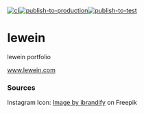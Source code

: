 [![ci](https://github.com/icydigital/lewein/workflows/ci/badge.svg)](https://github.com/icydigital/lewein/actions/workflows/ci.yml)[![publish-to-production](https://github.com/icydigital/lewein/workflows/publish-to-production/badge.svg)](https://github.com/icydigital/lewein/actions/workflows/publish-to-production.yml)[![publish-to-test](https://github.com/icydigital/lewein/workflows/publish-to-test/badge.svg)](https://github.com/icydigital/lewein/actions/workflows/publish-to-test.yml)

# lewein

lewein portfolio   

www.lewein.com

### Sources

Instagram Icon:
<a href="https://de.freepik.com/vektoren-kostenlos/instagram-neues-symbol_954290.htm#query=instagram%20logo&position=0&from_view=keyword&track=ais">Image by ibrandify</a> on Freepik
